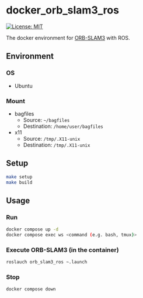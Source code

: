 # docker_orb_slam3_ros

[![License: MIT](https://img.shields.io/badge/License-MIT-yellow.svg)](https://opensource.org/licenses/MIT)

The docker environment for [ORB-SLAM3](https://github.com/thien94/orb_slam3_ros.git) with ROS.

## Environment
### OS
- Ubuntu

### Mount
- bagfiles
  - Source: `~/bagfiles`
  - Destination: `/home/user/bagfiles`
- x11
  - Source: `/tmp/.X11-unix`
  - Destination: `/tmp/.X11-unix`

## Setup
```bash
make setup
make build
```

## Usage
### Run
```bash
docker compose up -d
docker compose exec ws <command (e.g. bash, tmux)>
```

### Execute ORB-SLAM3 (in the container)
```bash
roslauch orb_slam3_ros ~.launch
```

### Stop
```bash
docker compose down
```
